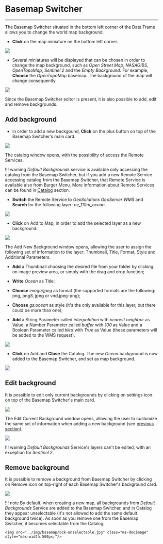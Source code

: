 # Basemap Switcher
******************

The Basemap Switcher situated in the bottom left corner of the Data Frame allows you to change the world map background.

* **Click** on the map miniature on the bottom left corner.

<img src="../img/basemap/background.jpg" class="ms-docimage"/>

* Several miniatures will be displayed that can be chosen in order to change the map background, such as *Open Street Map*, *NASAGIBS*, *OpenTopoMap*, *Sentinel 2* and the *Empty Background*. For example, **Choose** the *OpenTopoMap* basemap. The background of the map will change consequently.

<img src="../img/basemap/back-selector.jpg" class="ms-docimage"/>

Since the Basemap Switcher editor is present, it is also possible to add, edit and remove backgrounds.

Add background
-------------------

* In order to add a new backgound, **Click** on the plus button on top of the Basemap Switcher's main card.

<img src="../img/basemap/add-back.jpg" class="ms-docimage" />

The catalog window opens, with the possibility of access the Remote Services.

!!! warning
    *Default Backgrounds* service is available only accessing the catalog from the Basemap Switcher, but if you add a new Remote Service accessing catalog from the Basemap Switcher, that Remote Service is available also from Burger Menu. More information about Remote Services can be found in [Catalog](catalog.md) section. 

* **Switch** the Remote Service to *GeoSolutions GeoServer WMS* and **Search** for the following layer: *ne_110m_ocean*. 

<img src="../img/basemap/search-ocean.jpg" class="ms-docimage"/>

* **Click** on Add to Map, in order to add the selected layer as a new background.

<img src="../img/basemap/add-ocean.jpg" class="ms-docimage" style="max-width:500px;"/>

The Add New Background window opens, allowing the user to assign the following set of information to the layer: Thumbnail, Title, Format, Style and Additional Parameters.

* **Add** a Thumbnail choosing the desired file from your folder by clicking on image preview area, or simply with the drag and drop function;

* **Write** *Ocean* as Title;

* **Choose** *image/jpeg* as format (the supported formats are the following: png, png8, jpeg or vnd.jpeg-png);

* **Choose** *gs:ocean* as style (it's the only available for this layer, but there could be more than one);

* **Add** a String Parameter called *interpolation* with *nearest neighbor* as Value, a Number Parameter called *buffer* with *100* as Value and a Boolean Parameter called *tiled* with *True* as Value (these parameters will be added to the WMS request). 

<img src="../img/basemap/add-bck-ocean.jpg" class="ms-docimage"/>

* **Click** on Add and **Close** the Catalog. The new *Ocean* background is now added to the Basemap Switcher, and set as map background.

<img src="../img/basemap/bck-setted.jpg" class="ms-docimage"/>

Edit background
-------------------

It is possible to edit only current backgrounds by clicking on settings icon on top of the Basemap Switcher's main card. 

<img src="../img/basemap/bck-settings.jpg" class="ms-docimage" style="max-width:500px;"/>

The Edit Current Background window opens, allowing the user to customize the same set of information when adding a new background (see [previous section](#add-background)).

<img src="../img/basemap/edit-back-window.jpg" class="ms-docimage"/>

!!! warning
    *Default Backgrounds* Service's layers can't be edited, with an exception for *Sentinel 2*.

Remove background
-------------------

It is possible to remove a background from Basemap Switcher by clicking on Remove icon on top-right of each Basemap Switcher's background card.

<img src="../img/basemap/bck-delete.jpg" class="ms-docimage" style="max-width:500px;"/>

!!! note
    By default, when creating a new map, all backgrounds from *Default Backgrounds* Service are added to the Basemap Switcher, and in Catalog they appear unselectable (it's not allowed to add the same default background twice). As soon as you remove one from the Basemap Switcher, it becomes selectable from the Catalog.

    <img src="../img/basemap/bck-unselectable.jpg" class="ms-docimage" style="max-width:500px;"/>
